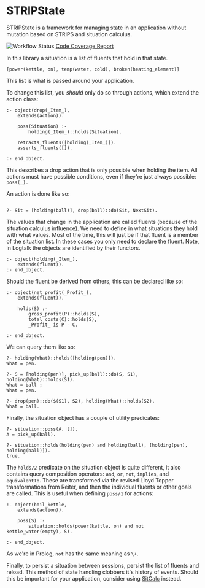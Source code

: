 # STRIPState


STRIPState is a framework for managing state in an application without
mutation based on STRIPS and situation calculus.

![Workflow Status](https://github.com/PaulBrownMagic/STRIPState/workflows/Workflow/badge.svg)
[Code Coverage Report](https://paulbrownmagic.github.io/STRIPState/coverage_report.html)

In this library a situation is a list of fluents that hold in that state.

```logtalk
[power(kettle, on), temp(water, cold), broken(heating_element)]
```

This list is what is passed around your application.

To change this list, you *should* only do so through actions, which
extend the action class:

```logtalk
:- object(drop(_Item_),
    extends(action)).

    poss(Situation) :-
        holding(_Item_)::holds(Situation).

	retracts_fluents([holding(_Item_)]).
	asserts_fluents([]).

:- end_object.
```

This describes a drop action that is only possible when holding the
item. All actions must have possible conditions, even if they're just
always possible: `poss(_).`

An action is done like so:

```logtalk

?- Sit = [holding(ball)], drop(ball)::do(Sit, NextSit).
```

The values that change in the application are called fluents (because
of the situation calculus influence). We need to define in what situations they
hold with what values. Most of the time, this will just be if that
fluent is a member of the situation list. In these cases you only need
to declare the fluent. Note, in Logtalk the objects are identified by
their functors.

```logtalk
:- object(holding(_Item_),
    extends(fluent)).
:- end_object.
```

Should the fluent be derived from others, this can be declared like so:

```logtalk
:- object(net_profit(_Profit_),
    extends(fluent)).

	holds(S) :-
	    gross_profit(P)::holds(S),
	    total_costs(C)::holds(S),
		_Profit_ is P - C.

:- end_object.
```

We can query them like so:

```logtalk
?- holding(What)::holds([holding(pen)]).
What = pen.

?- S = [holding(pen)], pick_up(ball)::do(S, S1), holding(What)::holds(S1).
What = ball ;
What = pen.

?- drop(pen)::do($(S1), S2), holding(What)::holds(S2).
What = ball.
```

Finally, the situation object has a couple of utility predicates:

```logtalk
?- situation::poss(A, []).
A = pick_up(ball).

?- situation::holds(holding(pen) and holding(ball), [holding(pen), holding(ball)]).
true.
```

The `holds/2` predicate on the situation object is quite different, it
also contains query composition operators: `and`, `or`, `not`,
`implies`, and `equivalentTo`. These are transformed via the revised
Lloyd Topper transformations from Reiter, and then the individual
fluents or other goals are called. This is useful when defining `poss/1`
for actions:

```logtalk
:- object(boil_kettle,
    extends(action)).

	poss(S) :-
	    situation::holds(power(kettle, on) and not kettle_water(empty), S).

:- end_object.
```

As we're in Prolog, `not` has the same meaning as `\+`.

Finally, to persist a situation between sessions, persist the list of
fluents and reload. This method of state handling clobbers it's history
of events. Should this be important for your application, consider using
[SitCalc](https://github.com/PaulBrownMagic/SitCalc) instead.
